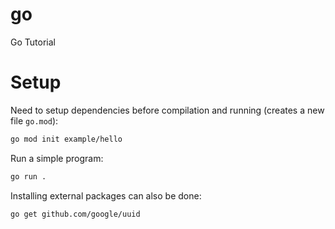 # go
Go Tutorial

# Setup
Need to setup dependencies before compilation and running (creates a new file `go.mod`):
```sh
go mod init example/hello
```

Run a simple program:
```sh
go run .
```

Installing external packages can also be done:
```sh
go get github.com/google/uuid
```